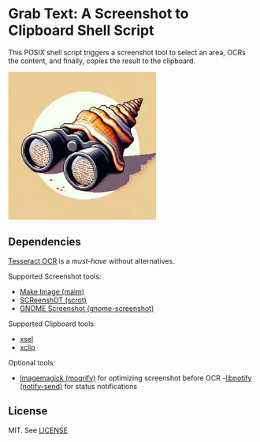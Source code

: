 # Grab Text: A Screenshot to Clipboard Shell Script

This POSIX shell script triggers a screenshot tool to select an area, OCRs the content, and finally, copies the result to the clipboard.

<img src="logo.webp" alt="A sea shell looking through binoculars at text" width="300">

## Dependencies

[Tesseract OCR](https://github.com/tesseract-ocr/tesseract) is a _must-have_ without alternatives.

Supported Screenshot tools:

- [Make Image (maim)](https://github.com/naelstrof/maim)
- [SCReenshOT (scrot)](https://github.com/resurrecting-open-source-projects/scrot)
- [GNOME Screenshot (gnome-screenshot)](https://gitlab.gnome.org/GNOME/gnome-screenshot)

Supported Clipboard tools:

- [xsel](https://github.com/kfish/xsel)
- [xclip](https://github.com/astrand/xclip)

Optional tools:

- [Imagemagick (mogrify)](https://imagemagick.org/index.php) for optimizing screenshot before OCR
-[libnotify (notify-send)](https://gitlab.gnome.org/GNOME/libnotify) for status notifications

## License

MIT. See [LICENSE](LICENSE)
